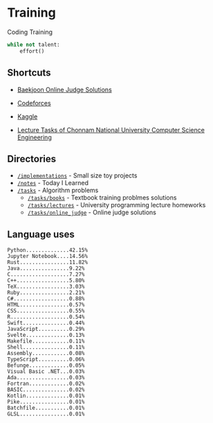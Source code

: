 # Training
Coding Training

```python
while not talent:
    effort()
```

## Shortcuts
* [Baekjoon Online Judge Solutions](./tasks/online_judge/baekjoon/)
* [Codeforces](./tasks/competitive/codeforces/)
* [Kaggle](./tasks/competitive/kaggle)

* [Lecture Tasks of Chonnam National University Computer Science Engineering](./tasks/lectures/jnu/)

## Directories
* [`/implementations`](./implementations/) - Small size toy projects
* [`/notes`](./notes/) - Today I Learned
* [`/tasks`](./tasks/) - Algorithm problems
  * [`/tasks/books`](./tasks/books/) - Textbook training problmes solutions
  * [`/tasks/lectures`](./tasks/lectures/) - University programming lecture homeworks
  * [`/tasks/online_judge`](./tasks/online_judge/) - Online judge solutions

## Language uses
```
Python..............42.15%
Jupyter Notebook....14.56%
Rust................11.82%
Java................9.22%
C...................7.27%
C++.................5.80%
TeX.................3.03%
Ruby................2.21%
C#..................0.88%
HTML................0.57%
CSS.................0.55%
R...................0.54%
Swift...............0.44%
JavaScript..........0.29%
Svelte..............0.13%
Makefile............0.11%
Shell...............0.11%
Assembly............0.08%
TypeScript..........0.06%
Befunge.............0.05%
Visual Basic .NET...0.03%
Ada.................0.03%
Fortran.............0.02%
BASIC...............0.02%
Kotlin..............0.01%
Pike................0.01%
Batchfile...........0.01%
GLSL................0.01%
```
